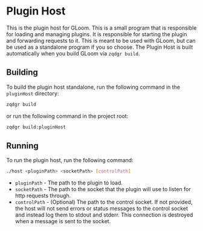 # Plugin Host
This is the plugin host for GLoom. This is a small program that is responsible for loading and managing plugins. It is responsible for starting the plugin and forwarding requests to it. This is meant to be used with GLoom, but can be used as a standalone program if you so choose. The Plugin Host is built automatically when you build GLoom via `zqdgr build`.

## Building
To build the plugin host standalone, run the following command in the `pluginHost` directory:

```bash
zqdgr build
```

or run the following command in the project root:

```bash
zqdgr build:pluginHost
```

## Running
To run the plugin host, run the following command:

```bash
./host <pluginPath> <socketPath> [controlPath]
```

- `pluginPath` - The path to the plugin to load.
- `socketPath` - The path to the socket that the plugin will use to listen for http requests through.
- `controlPath` - (Optional) The path to the control socket. If not provided, the host will not send errors or status
  messages to the control socket and instead log them to stdout and stderr. This connection is destroyed when a message
  is sent to the socket.